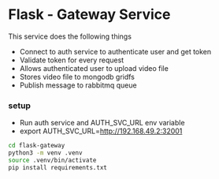 # Flask - Gateway Service

This service does the following things

- Connect to auth service to authenticate user and get token
- Validate token for every request
- Allows authenticated user to upload video file
- Stores video file to mongodb gridfs
- Publish message to rabbitmq queue

### setup

- Run auth service and AUTH_SVC_URL env variable
- export AUTH_SVC_URL=http://192.168.49.2:32001

```bash
cd flask-gateway
python3 -m venv .venv
source .venv/bin/activate
pip install requirements.txt
```
